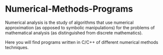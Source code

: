 # Numerical-Methods-Programs

Numerical analysis is the study of algorithms that use numerical approximation (as opposed to symbolic manipulations) for the problems of mathematical analysis (as distinguished from discrete mathematics).

Here you will find programs written in C/C++ of different numerical methods techniques.
